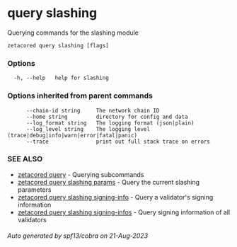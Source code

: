 # query slashing

Querying commands for the slashing module

```
zetacored query slashing [flags]
```

### Options

```
  -h, --help   help for slashing
```

### Options inherited from parent commands

```
      --chain-id string     The network chain ID
      --home string         directory for config and data 
      --log_format string   The logging format (json|plain) 
      --log_level string    The logging level (trace|debug|info|warn|error|fatal|panic) 
      --trace               print out full stack trace on errors
```

### SEE ALSO

* [zetacored query](zetacored_query.md)	 - Querying subcommands
* [zetacored query slashing params](zetacored_query_slashing_params.md)	 - Query the current slashing parameters
* [zetacored query slashing signing-info](zetacored_query_slashing_signing-info.md)	 - Query a validator's signing information
* [zetacored query slashing signing-infos](zetacored_query_slashing_signing-infos.md)	 - Query signing information of all validators

###### Auto generated by spf13/cobra on 21-Aug-2023

